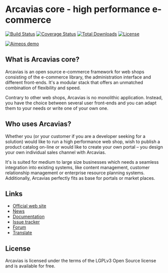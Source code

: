 # Arcavias core - high performance e-commerce

[![Build Status](https://travis-ci.org/Arcavias/arcavias-core.png?branch=master)](https://travis-ci.org/Arcavias/arcavias-core)
[![Coverage Status](https://coveralls.io/repos/aimeos/arcavias-core/badge.svg?branch=master)](https://coveralls.io/r/aimeos/arcavias-core?branch=master)
[![Total Downloads](https://poser.pugx.org/arcavias/arcavias-core/downloads.svg)](https://packagist.org/packages/arcavias/arcavias-core)
[![License](https://poser.pugx.org/arcavias/arcavias-core/license.svg)](https://packagist.org/packages/arcavias/arcavias-core)

[![Aimeos demo](http://aimeos.org/fileadmin/user_upload/demo.jpg)](http://demo.aimeos.org/)

## What is Arcavias core?

Arcavias is an open source e-commerce framework for web shops consisting of the e-commerce library, the administration interface and different front-ends. It's a modular stack that offers an unmatched combination of flexibility and speed.

Contrary to other web shops, Arcavias is no monolithic application. Instead, you have the choice between several user front-ends and you can adapt them to your needs or write one of your own one.

## Who uses Arcavias?

Whether you (or your customer if you are a developer seeking for a solution) would like to run a high performance web shop, wish to publish a product catalog on-line or would like to create your own portal – you design your own individual sales channel with Arcavias.

It's is suited for medium to large size businesses which needs a seamless integration into existing systems, like content management, customer relationship management or enterprise resource planning systems. Additionally, Arcavias perfectly fits as base for portals or market places.

## Links

* [Official web site](http://www.arcavias.com/)
* [News](https://facebook.com/Arcavias)
* [Documentation](https://docs.arcavias.com/)
* [Issue tracker](https://bugs.arcavias.com/)
* [Forum](https://forum.arcavias.com/)
* [Translate](https://www.transifex.com/projects/p/arcavias-core/)

## License

Arcavias is licensed under the terms of the LGPLv3 Open Source license and is available for free.
